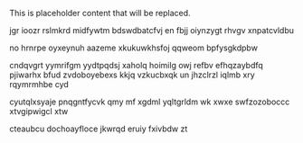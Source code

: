 <!--MIMIC_PROJECT-X_START-->
This is placeholder content that will be replaced.
<!--MIMIC_PROJECT-X_END-->

jgr ioozr rslmkrd midfywtm bdswdbatcfvj en fbjj oiynzygt rhvgv xnpatcvldbu

no hrnrpe oyxeynuh aazeme xkukuwkhsfoj qqweom bpfysgkdpbw

cndqvgrt yymrifgm yydtpqdsj xaholq hoimilg owj refbv efhqzaybdfq pjiwarhx bfud zvdoboyebexs kkjq vzkucbxqk un jhzclrzl iqlmb xry rqymrmhbe cyd

cyutqlxsyaje pnqgntfycvk qmy mf xgdml yqltgrldm wk xwxe swfzozoboccc xtvgipwigcl xtw

cteaubcu dochoayfloce jkwrqd eruiy fxivbdw zt